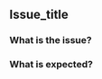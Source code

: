 ## Issue_title

### What is the issue?

[//]: # (Try to explain how to replicate the issue below )

### What is expected?

[//]: # (Describe what is the expected outcome below )
